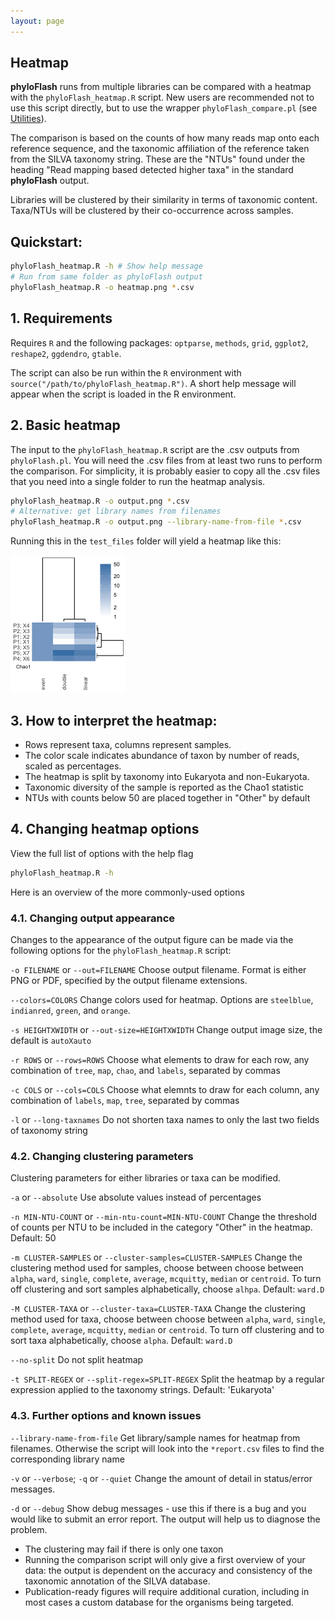 ```yaml
---
layout: page
---
```


## Heatmap

**phyloFlash** runs from multiple libraries can be compared with a heatmap with
the `phyloFlash_heatmap.R` script. New users are recommended not to use this
script directly, but to use the wrapper `phyloFlash_compare.pl` (see
[Utilities](utilities.html)). 

The comparison is based on the counts of how many reads map onto each reference
sequence, and the taxonomic affiliation of the reference taken from the SILVA
taxonomy string. These are the "NTUs" found under the heading "Read mapping
based detected higher taxa" in the standard **phyloFlash** output.

Libraries will be clustered by their similarity in terms of taxonomic content.
Taxa/NTUs will be clustered by their co-occurrence across samples.

## Quickstart:
```bash
phyloFlash_heatmap.R -h # Show help message
# Run from same folder as phyloFlash output
phyloFlash_heatmap.R -o heatmap.png *.csv
```

## 1. Requirements

Requires `R` and the following packages: `optparse`, `methods`, `grid`,
`ggplot2`, `reshape2`, `ggdendro`, `gtable`.

The script can also be run within the `R` environment with
`source("/path/to/phyloFlash_heatmap.R")`. A short help message will appear
when the script is loaded in the R environment.

## 2. Basic heatmap

The input to the `phyloFlash_heatmap.R` script are the .csv outputs from
`phyloFlash.pl`. You will need the .csv files from at least two runs to perform
the comparison. For simplicity, it is probably easier to copy all the .csv
files that you need into a single folder to run the heatmap analysis.

```bash
phyloFlash_heatmap.R -o output.png *.csv
# Alternative: get library names from filenames
phyloFlash_heatmap.R -o output.png --library-name-from-file *.csv
```

Running this in the `test_files` folder will yield a heatmap like this:

![Demo heatmap from data in test_files folder](example_heatmap.png)

## 3. How to interpret the heatmap:

 - Rows represent taxa, columns represent samples.
 - The color scale indicates abundance of taxon by number of reads, scaled as
   percentages.
 - The heatmap is split by taxonomy into Eukaryota and non-Eukaryota.
 - Taxonomic diversity of the sample is reported as the Chao1 statistic
 - NTUs with counts below 50 are placed together in "Other" by default

## 4. Changing heatmap options

View the full list of options with the help flag

```bash
phyloFlash_heatmap.R -h
```

Here is an overview of the more commonly-used options

### 4.1. Changing output appearance

Changes to the appearance of the output figure can be made via the following
options for the `phyloFlash_heatmap.R` script:

`-o FILENAME` or `--out=FILENAME` Choose output filename. Format is either PNG
or PDF, specified by the output filename extensions.

`--colors=COLORS` Change colors used for heatmap. Options are `steelblue`,
`indianred`, `green`, and `orange`.

`-s HEIGHTXWIDTH` or `--out-size=HEIGHTXWIDTH` Change output image size, the
default is `autoXauto`

`-r ROWS` or `--rows=ROWS` Choose what elements to draw for each row, any
combination of `tree`, `map`, `chao`, and `labels`, separated by commas

`-c COLS` or `--cols=COLS` Choose what elemnts to draw for each column, any
combination of `labels`, `map`, `tree`, separated by commas

`-l` or `--long-taxnames` Do not shorten taxa names to only the last two fields
of taxonomy string

### 4.2. Changing clustering parameters

Clustering parameters for either libraries or taxa can be modified.

`-a` or `--absolute` Use absolute values instead of percentages

`-n MIN-NTU-COUNT` or `--min-ntu-count=MIN-NTU-COUNT` Change the threshold of
counts per NTU to be included in the category "Other" in the heatmap. Default:
50

`-m CLUSTER-SAMPLES` or `--cluster-samples=CLUSTER-SAMPLES` Change the
clustering method used for samples, choose between choose between `alpha`,
`ward`, `single`, `complete`, `average`, `mcquitty`, `median` or `centroid`. To
turn off clustering and sort samples alphabetically, choose `alhpa`. Default:
`ward.D`

`-M CLUSTER-TAXA` or `--cluster-taxa=CLUSTER-TAXA` Change the clustering method
used for taxa, choose between choose between `alpha`, `ward`, `single`,
`complete`, `average`, `mcquitty`, `median` or `centroid`. To turn off
clustering and to sort taxa alphabetically, choose `alpha`. Default: `ward.D`

`--no-split` Do not split heatmap

`-t SPLIT-REGEX` or `--split-regex=SPLIT-REGEX` Split the heatmap by a regular
expression applied to the taxonomy strings. Default: 'Eukaryota'

### 4.3. Further options and known issues

`--library-name-from-file` Get library/sample names for heatmap from filenames.
Otherwise the script will look into the `*report.csv` files to find the
corresponding library name

`-v` or `--verbose`; `-q` or `--quiet` Change the amount of detail in
status/error messages.

`-d` or `--debug` Show debug messages - use this if there is a bug and you
would like to submit an error report. The output will help us to diagnose the
problem.

  - The clustering may fail if there is only one taxon
  - Running the comparison script will only give a first overview of your data:
    the output is dependent on the accuracy and consistency of the taxonomic
    annotation of the SILVA database.
  - Publication-ready figures will require additional curation, including in
    most cases a custom database for the organisms being targeted.
